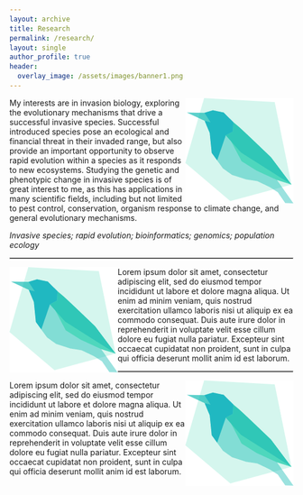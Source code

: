 ```yaml
---
layout: archive
title: Research
permalink: /research/
layout: single
author_profile: true
header:
  overlay_image: /assets/images/banner1.png
---
```


<style>
  hr { 
    display: block;
    margin-before: 0.5em;
    margin-after: 0.5em;
    margin-start: auto;
    margin-end: auto;
    overflow: hidden;
    border-style: inset;
    border-width: 1px;
}
  </style>

<img style="float: right;" src="/assets/images/katarinastuart_logo.png">

My interests are in invasion biology, exploring the evolutionary mechanisms that drive a successful invasive species. Successful introduced species pose an ecological and financial threat in their invaded range, but also provide an important opportunity to observe rapid evolution within a species as it responds to new ecosystems. Studying the genetic and phenotypic change in invasive species is of great interest to me, as this has applications in many scientific fields, including but not limited to pest control, conservation, organism response to climate change, and general evolutionary mechanisms.

*Invasive species; rapid evolution; bioinformatics; genomics; population ecology*

***

<img style="float: left;" src="/assets/images/katarinastuart_logo.png">

Lorem ipsum dolor sit amet, consectetur adipiscing elit, sed do eiusmod tempor incididunt ut labore et dolore magna aliqua. Ut enim ad minim veniam, quis nostrud exercitation ullamco laboris nisi ut aliquip ex ea commodo consequat. Duis aute irure dolor in reprehenderit in voluptate velit esse cillum dolore eu fugiat nulla pariatur. Excepteur sint occaecat cupidatat non proident, sunt in culpa qui officia deserunt mollit anim id est laborum.

***

<img style="float: right;" src="/assets/images/katarinastuart_logo.png">

Lorem ipsum dolor sit amet, consectetur adipiscing elit, sed do eiusmod tempor incididunt ut labore et dolore magna aliqua. Ut enim ad minim veniam, quis nostrud exercitation ullamco laboris nisi ut aliquip ex ea commodo consequat. Duis aute irure dolor in reprehenderit in voluptate velit esse cillum dolore eu fugiat nulla pariatur. Excepteur sint occaecat cupidatat non proident, sunt in culpa qui officia deserunt mollit anim id est laborum.
